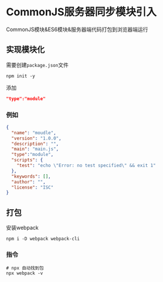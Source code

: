 <!--
 * @Date        : 2020-10-21 22:48:27
 * @LastEditors : anlzou
 * @Github      : https://github.com/anlzou
 * @LastEditTime: 2020-10-22 09:52:31
 * @FilePath    : \js\es6\moudle\commonjs\README.md
 * @Describe    : 
-->
# CommonJS服务器同步模块引入
CommonJS模块&ES6模块&服务器端代码打包到浏览器端运行
## 实现模块化
需要创建`package.json`文件
```
npm init -y
```
添加
```json
"type":"module"
```

### 例如
```json
{
  "name": "moudle",
  "version": "1.0.0",
  "description": "",
  "main": "main.js",
  "type":"module",
  "scripts": {
    "test": "echo \"Error: no test specified\" && exit 1"
  },
  "keywords": [],
  "author": "",
  "license": "ISC"
}
```

## 打包
安装webpack
```
npm i -D webpack webpack-cli
```

### 指令
```
# npx 自动找到包
npx webpack -v
```